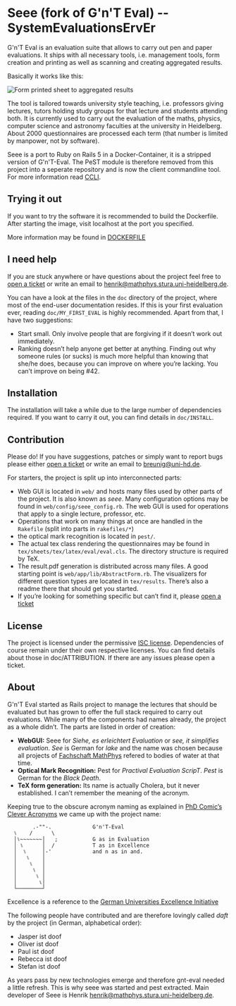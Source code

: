 









Seee (fork of G'n'T Eval) -- SystemEvaluationsErvEr
==========

G'n'T Eval is an evaluation suite that allows to carry out pen and paper
evaluations. It ships with all necessary tools, i.e. management tools, form
creation and printing as well as scanning and creating aggregated results.

Basically it works like this:

![Form printed sheet to aggregated results](http://b.uni-hd.de/gnt-eval/transform.png)

The tool is tailored towards university style teaching, i.e. professors giving
lectures, tutors holding study groups for that lecture and students attending
both. It is currently used to carry out the evaluation of the maths, physics,
computer science and astronomy faculties at the university in Heidelberg. About
2000 questionnaires are processed each term (that number is limited by manpower,
not by software).

Seee is a port to Ruby on Rails 5 in a Docker-Container, it is a stripped version of G'n'T-Eval.
The PeST module is therefore removed from this project into a seperate repository and
is now the client commandline tool. For more information read [CCLI](doc/CCLI.md).

Trying it out
-------------

If you want to try the software it is recommended to build the Dockerfile. After starting the image,
 visit localhost at the port you specified.

More information may be found in [DOCKERFILE](doc/DOCKERFILE.md)

I need help
-----------

If you are stuck anywhere or have questions about the project feel free to [open a
ticket](https://github.com/FachschaftMathPhys/seee/issues/new) or write an email to
<henrik@mathphys.stura.uni-heidelberg.de>.

You can have a look at the files in the `doc` directory of the project, where most
of the end-user documentation resides. If this is your first evaluation ever,
reading `doc/MY_FIRST_EVAL` is highly recommended. Apart from that, I have two
suggestions:

- Start small. Only involve people that are forgiving if it doesn’t work out
immediately.
- Ranking doesn’t help anyone get better at anything. Finding out why
someone rules (or sucks) is much more helpful than knowing that she/he does,
because you can improve on where you’re lacking. You can’t improve on being #42.


Installation
------------

The installation will take a while due to the large number of dependencies
required. If you want to carry it out, you can find details in `doc/INSTALL`.


Contribution
------------

Please do! If you have suggestions, patches or simply want to report bugs please
either [open a ticket](https://github.com/breunigs/gnt-eval/issues/new) or write
an email to <breunig@uni-hd.de>.

For starters, the project is split up into interconnected parts:

- Web GUI is located in `web/` and hosts many files used by other parts of the
project. It is also known as _seee_. Many configuration options may be found in
`web/config/seee_config.rb`. The web GUI is used for operations that apply to a
single lecture, professor, etc.
- Operations that work on many things at once are handled in the `Rakefile` (split
into parts in `rakefiles/*`)
- the optical mark recognition is located in `pest/`.
- The actual tex class rendering the questionnaires may be found in
`tex/sheets/tex/latex/eval/eval.cls`. The directory structure is required by TeX.
- The result.pdf generation is distributed across many files. A good starting
point is `web/app/lib/AbstractForm.rb`. The visualizers for different question
types are located in `tex/results`. There’s also a readme there that should get
you started.
- If you’re looking for something specific but can’t find it, please
[open a ticket](https://github.com/breunigs/gnt-eval/issues/new)


License
-------

The project is licensed under the permissive [ISC
license](https://en.wikipedia.org/wiki/ISC_license). Dependencies of course remain
under their own respective licenses. You can find details about those in
doc/ATTRIBUTION. If there are any issues please open a ticket.


About
-----

G'n'T Eval started as Rails project to manage the lectures that should be
evaluated but has grown to offer the full stack required to carry out evaluations.
While many of the components had names already, the project as a whole didn’t. The
parts are listed in order of creation:

- **WebGUI:** Seee for _Siehe, es erleichtert Evaluation_ or _see, it simplifies
evaluation_. _See_ is German for _lake_ and the name was chosen because all
projects of [Fachschaft MathPhys](http://mathphys.fsk.uni-heidelberg.de/) refered
to bodies of water at that time.
- **Optical Mark Recognition:** Pest for _Practival Evaluation ScripT_. _Pest_ is
German for the _Black Death_.
- **TeX form generation:** Its name is actually Cholera, but it never established. I
can’t remember the meaning of the acronym.

Keeping true to the obscure acronym naming as explained in [PhD Comic’s Clever
Acronyms](http://www.phdcomics.com/comics.php?f=1100) we came up with the project
name:


            .-""-.             G'n'T-Eval
      ⑊    /      \
      │⑊~~~~~~~│   ;           G as in Evaluation
      │ ⑊      │  /            T as in Excellence
      │  ⑊     │-'             and n as in and.
      │   ⑊    │
      │    ⑊   │
      │     ⑊  │
      │      ⑊ │
      │       ⑊│
      └────────┘

Excellence is a reference to the [German Universities Excellence
Initiative](https://en.wikipedia.org/wiki/German_Universities_Excellence_Initiative)

The following people have contributed and are therefore lovingly called _daft_ by
the project (in German, alphabetical order):

- Jasper ist doof
- Oliver ist doof
- Paul ist doof
- Rebecca ist doof
- Stefan ist doof

As years pass by new technologies emerge and therefore gnt-eval needed a little refresh.
This is why seee was started and pest extracted. Main developer of Seee is
Henrik <henrik@mathphys.stura.uni-heidelberg.de>.
